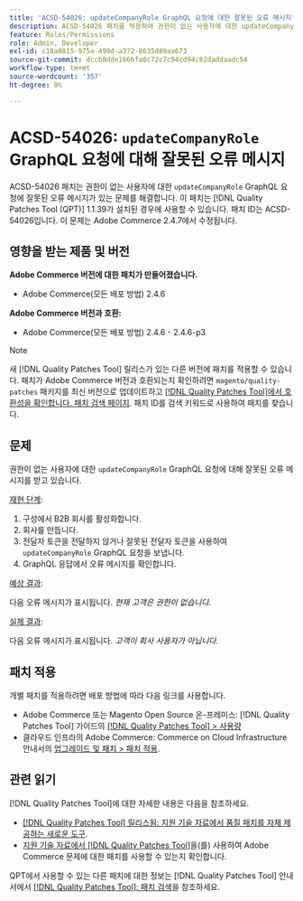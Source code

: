 ```yaml
---
title: 'ACSD-54026: updateCompanyRole GraphQL 요청에 대한 잘못된 오류 메시지'
description: ACSD-54026 패치를 적용하여 권한이 없는 사용자에 대한 updateCompanyRole GraphQL 요청에 대해 잘못된 오류 메시지가 있는 Adobe Commerce 문제를 수정합니다.
feature: Roles/Permissions
role: Admin, Developer
exl-id: c18a8815-975a-499d-a372-8635d89aa673
source-git-commit: dccb8dde1666fa0c72c7c94cd94c82daddaadc54
workflow-type: tm+mt
source-wordcount: '357'
ht-degree: 0%

---
```


# ACSD-54026: `updateCompanyRole` GraphQL 요청에 대해 잘못된 오류 메시지

ACSD-54026 패치는 권한이 없는 사용자에 대한 `updateCompanyRole` GraphQL 요청에 잘못된 오류 메시지가 있는 문제를 해결합니다. 이 패치는 [!DNL Quality Patches Tool (QPT)] 1.1.39가 설치된 경우에 사용할 수 있습니다. 패치 ID는 ACSD-54026입니다. 이 문제는 Adobe Commerce 2.4.7에서 수정됩니다.

## 영향을 받는 제품 및 버전

**Adobe Commerce 버전에 대한 패치가 만들어졌습니다.**

* Adobe Commerce(모든 배포 방법) 2.4.6

**Adobe Commerce 버전과 호환:**

* Adobe Commerce(모든 배포 방법) 2.4.6 - 2.4.6-p3

>[!NOTE]
>
>새 [!DNL Quality Patches Tool] 릴리스가 있는 다른 버전에 패치를 적용할 수 있습니다. 패치가 Adobe Commerce 버전과 호환되는지 확인하려면 `magento/quality-patches` 패키지를 최신 버전으로 업데이트하고 [[!DNL Quality Patches Tool]에서 호환성을 확인합니다. 패치 검색 페이지](https://experienceleague.adobe.com/tools/commerce-quality-patches/index.html?lang=ko). 패치 ID를 검색 키워드로 사용하여 패치를 찾습니다.

## 문제

권한이 없는 사용자에 대한 `updateCompanyRole` GraphQL 요청에 대해 잘못된 오류 메시지를 받고 있습니다.

<u>재현 단계</u>:

1. 구성에서 B2B 회사를 활성화합니다.
1. 회사를 만듭니다.
1. 전달자 토큰을 전달하지 않거나 잘못된 전달자 토큰을 사용하여 `updateCompanyRole` GraphQL 요청을 보냅니다.
1. GraphQL 응답에서 오류 메시지를 확인합니다.

<u>예상 결과</u>:

다음 오류 메시지가 표시됩니다. *현재 고객은 권한이 없습니다.*

<u>실제 결과</u>:

다음 오류 메시지가 표시됩니다. *고객이 회사 사용자가 아닙니다.*

## 패치 적용

개별 패치를 적용하려면 배포 방법에 따라 다음 링크를 사용합니다.

* Adobe Commerce 또는 Magento Open Source 온-프레미스: [!DNL Quality Patches Tool] 가이드의 [[!DNL Quality Patches Tool] > 사용량](https://experienceleague.adobe.com/docs/commerce-operations/tools/quality-patches-tool/usage.html?lang=ko)
* 클라우드 인프라의 Adobe Commerce: Commerce on Cloud Infrastructure 안내서의 [업그레이드 및 패치 > 패치 적용](https://experienceleague.adobe.com/docs/commerce-cloud-service/user-guide/develop/upgrade/apply-patches.html?lang=ko).

## 관련 읽기

[!DNL Quality Patches Tool]에 대한 자세한 내용은 다음을 참조하세요.

* [[!DNL Quality Patches Tool] 릴리스됨: 지원 기술 자료에서 품질 패치를 자체 제공하는 새로운 도구](/help/announcements/adobe-commerce-announcements/magento-quality-patches-released-new-tool-to-self-serve-quality-patches.md).
* [지원 기술 자료에서  [!DNL Quality Patches Tool]](/help/support-tools/patches-available-in-qpt-tool/check-patch-for-magento-issue-with-magento-quality-patches.md)을(를) 사용하여 Adobe Commerce 문제에 대한 패치를 사용할 수 있는지 확인합니다.

QPT에서 사용할 수 있는 다른 패치에 대한 정보는 [!DNL Quality Patches Tool] 안내서에서 [[!DNL Quality Patches Tool]: 패치 검색](https://experienceleague.adobe.com/tools/commerce-quality-patches/index.html?lang=ko)을 참조하세요.

